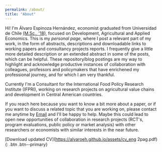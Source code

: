 ```yaml
---
permalink: /about/
title: "About"
---
```


Hi! I'm Álvaro Espinoza Hernández, economist graduated from Universidad de Chile [(M.Sc., '18)](https://www.magcea-uchile.cl/ex-alumnos/listado-ex-alumnos/), focused on Development, Agricultural and Applied Economics. This is my *personal page*, where I post a relevant part of my work, in the form of abstracts, descriptions and downloadable links to working papers and consultancy projects reports. I frequently give a little more detailed description or an extended abstract in some of the posts, which can be helpful. These repository/blog postings are my way to highlight and acknowledge productive instances of collaboration with colleagues, professors and policymakers that have enrichened my professional journey, and for which I am very thankful.

Currently I'm a Consultant for the International Food Policy Research Institute (IFPRI), working on research projects on agricultural value chains and development in Central American countries.

If you reach here because you want to know a bit more about a paper, or if you want to discuss a related topic that you are working on, please contact me anytime by [Email](mailto:alvaro.espinozah@gmail.com) and I'll be happy to help. Maybe this could lead to open new opportunities of collaboration in research projects (RCT's, program evaluations, public policy or market analysis) with other researchers or economists with similar interests in the near future.

[Download updated CV](https://alvaroeh.github.io/assets/cv_eng 2pag.pdf){: .btn .btn--primary}
